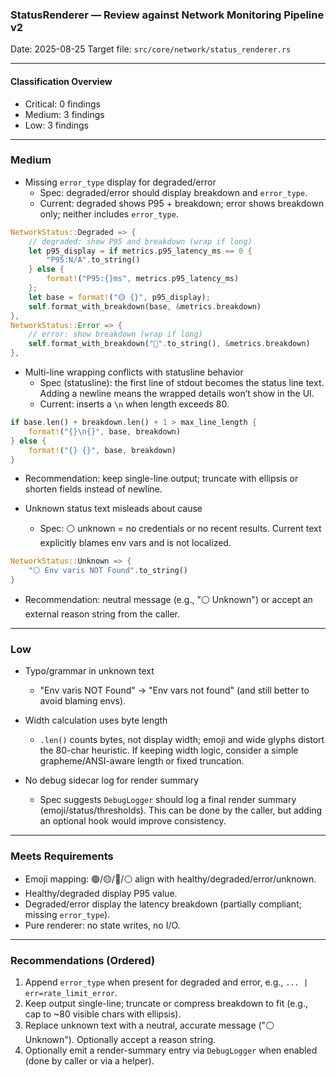 ### StatusRenderer — Review against Network Monitoring Pipeline v2

Date: 2025-08-25
Target file: `src/core/network/status_renderer.rs`

---

#### Classification Overview
- Critical: 0 findings
- Medium: 3 findings
- Low: 3 findings

---

### Medium
- Missing `error_type` display for degraded/error
  - Spec: degraded/error should display breakdown and `error_type`.
  - Current: degraded shows P95 + breakdown; error shows breakdown only; neither includes `error_type`.
```26:39:src/core/network/status_renderer.rs
NetworkStatus::Degraded => {
    // degraded: show P95 and breakdown (wrap if long)
    let p95_display = if metrics.p95_latency_ms == 0 {
        "P95:N/A".to_string()
    } else {
        format!("P95:{}ms", metrics.p95_latency_ms)
    };
    let base = format!("🟡 {}", p95_display);
    self.format_with_breakdown(base, &metrics.breakdown)
},
NetworkStatus::Error => {
    // error: show breakdown (wrap if long)
    self.format_with_breakdown("🔴".to_string(), &metrics.breakdown)
},
```

- Multi-line wrapping conflicts with statusline behavior
  - Spec (statusline): the first line of stdout becomes the status line text. Adding a newline means the wrapped details won’t show in the UI.
  - Current: inserts a `\n` when length exceeds 80.
```46:56:src/core/network/status_renderer.rs
if base.len() + breakdown.len() + 1 > max_line_length {
    format!("{}\n{}", base, breakdown)
} else {
    format!("{} {}", base, breakdown)
}
```
  - Recommendation: keep single-line output; truncate with ellipsis or shorten fields instead of newline.

- Unknown status text misleads about cause
  - Spec: ⚪ unknown = no credentials or no recent results. Current text explicitly blames env vars and is not localized.
```40:43:src/core/network/status_renderer.rs
NetworkStatus::Unknown => {
    "⚪ Env varis NOT Found".to_string()
}
```
  - Recommendation: neutral message (e.g., "⚪ Unknown") or accept an external reason string from the caller.

---

### Low
- Typo/grammar in unknown text
  - "Env varis NOT Found" → "Env vars not found" (and still better to avoid blaming envs).

- Width calculation uses byte length
  - `.len()` counts bytes, not display width; emoji and wide glyphs distort the 80-char heuristic. If keeping width logic, consider a simple grapheme/ANSI-aware length or fixed truncation.

- No debug sidecar log for render summary
  - Spec suggests `DebugLogger` should log a final render summary (emoji/status/thresholds). This can be done by the caller, but adding an optional hook would improve consistency.

---

### Meets Requirements
- Emoji mapping: 🟢/🟡/🔴/⚪ align with healthy/degraded/error/unknown.
- Healthy/degraded display P95 value.
- Degraded/error display the latency breakdown (partially compliant; missing `error_type`).
- Pure renderer: no state writes, no I/O.

---

### Recommendations (Ordered)
1. Append `error_type` when present for degraded and error, e.g., `... | err=rate_limit_error`.
2. Keep output single-line; truncate or compress breakdown to fit (e.g., cap to ~80 visible chars with ellipsis).
3. Replace unknown text with a neutral, accurate message ("⚪ Unknown"). Optionally accept a reason string.
4. Optionally emit a render-summary entry via `DebugLogger` when enabled (done by caller or via a helper).
